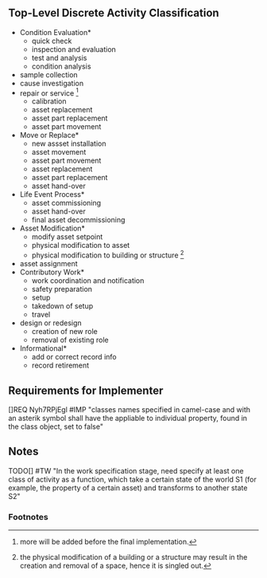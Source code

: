 ## Top-Level Discrete Activity Classification
* Condition Evaluation*
  * quick check
  * inspection and evaluation
  * test and analysis
  * condition analysis
* sample collection
* cause investigation
* repair or service [^1]
  * calibration
  * asset replacement
  * asset part replacement 
  * asset part movement 
* Move or Replace*
  * new assset installation
  * asset movement
  * asset part movement
  * asset replacement
  * asset part replacement
  * asset hand-over
* Life Event Process*
  * asset commissioning
  * asset hand-over 
  * final asset decommissioning 
* Asset Modification*
  * modify asset setpoint
  * physical modification to asset
  * physical modification to building or structure [^2]
* asset assignment
* Contributory Work*
  * work coordination and notification
  * safety preparation
  * setup
  * takedown of setup
  * travel
* design or redesign
  * creation of new role
  * removal of existing role
* Informational*
  * add or correct record info
  * record retirement



## Requirements for Implementer

[]REQ Nyh7RPjEgl #IMP "classes names specified in camel-case and with an asterik symbol shall have the appliable to individual property, found in the class object, set to false"


## Notes

TODO[] #TW "In the work specification stage, need specify at least one class of activity as a function, which take a certain state of the world S1 (for example, the property of a certain asset) and transforms to another state S2"

### Footnotes
[^1]: more will be added before the final implementation. 
[^2]: the physical modification of a building or a structure may result in the creation and removal of a space, hence it is singled out. 
